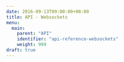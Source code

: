 ```yaml
---
date: 2016-09-13T09:00:00+00:00
title: API - Websockets
menu:
  main:
    parent: "API"
    identifier: "api-reference-websockets"
    weight: 999
draft: true
---
```

